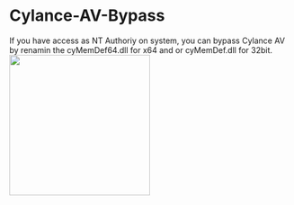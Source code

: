 # Cylance-AV-Bypass
If you have access as NT Authoriy on system, you can bypass Cylance AV by renamin the cyMemDef64.dll for x64 and or cyMemDef.dll for 32bit.
<image src="images/psexec.png" width="250" height="250">
